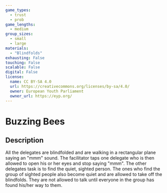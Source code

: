 ```yaml
---
game_types:
  - trust
  - prob
game_lengths:
  - medium
group_sizes:
  - small
  - large
materials:
  - "Blindfolds"
exhausting: False
touching: False
scalable: False
digital: False
license:
  name: CC BY-SA 4.0
  url: https://creativecommons.org/licenses/by-sa/4.0/
  owner: European Youth Parliament
  owner_url: https://eyp.org/
---
```

# Buzzing Bees

## Description
All the delegates are blindfolded and are walking in a rectangular plane saying an "mmm" sound. The facilitator taps one delegate who is then allowed to open his or her eyes and stop saying "mmm". The other delegates task is to find the quiet, sighted person.
The ones who find the group of sighted people also become quiet and are allowed to take off the blindfolds. They are not allowed to talk until everyone in the group has found his/her way to them.
